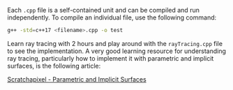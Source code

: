 Each `.cpp` file is a self-contained unit and can be compiled and run independently. To compile an individual file, use the following command:

```bash
g++ -std=c++17 <filename>.cpp -o test
```
Learn ray tracing with 2 hours and play around with the `rayTracing.cpp` file to see the implementation.
A very good learning resource for understanding ray tracing, particularly how to implement it with parametric and implicit surfaces, is the following article:

[Scratchapixel - Parametric and Implicit Surfaces](https://www.scratchapixel.com/lessons/3d-basic-rendering/minimal-ray-tracer-rendering-simple-shapes/parametric-and-implicit-surfaces.html)

